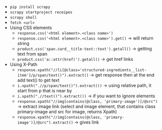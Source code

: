 * `pip install scrapy`
* `scrapy startproject receipes`
* `scrapy shell`
* `fetch <url>`
* Using CSS elements
  * `response.css('<html element>.<class name>')` 
  * `response.css('<html element>.<class name>').get()` -> will return string
  * `product.css('span.card__title-text::text').getall()` -> getting text from span
  * `product.css('a::attr(href)').getall()` -> get href links
* Using X-Path
  * `response.xpath("//li[@class='structured-ingredients__list-item']/p/span/text()").extract()`  -> get response then at the end add text() to get text
  * `i.xpath(".//p/span/text()").extract())` -> using relative path, it start from p that is near by
  * `i.xpath(".//text()").extract())` -> if you want to ignore elements
  * `response.xpath("//img[contains(@class, 'primary-image')]/@src")` -> extract image link (select and image element, that contains class primary-image and src for image, returns Xpath)
  * `response.xpath("//img[contains(@class, 'primary-image')]/@src").extract()` -> gives link
  
